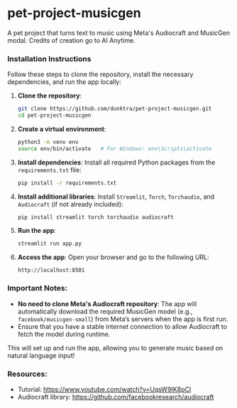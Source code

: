 # pet-project-musicgen
A pet project that turns text to music using Meta's Audiocraft and MusicGen modal. Credits of creation go to AI Anytime.

### Installation Instructions

Follow these steps to clone the repository, install the necessary dependencies, and run the app locally:

1. **Clone the repository**:
   ```bash
   git clone https://github.com/dunktra/pet-project-musicgen.git
   cd pet-project-musicgen
   ```

2. **Create a virtual environment**:
   ```bash
   python3 -m venv env
   source env/bin/activate   # For Windows: env\Scripts\activate
   ```

3. **Install dependencies**:
   Install all required Python packages from the `requirements.txt` file:
   ```bash
   pip install -r requirements.txt
   ```

4. **Install additional libraries**:
   Install `Streamlit`, `Torch`, `Torchaudio`, and `Audiocraft` (if not already included):
   ```bash
   pip install streamlit torch torchaudio audiocraft
   ```

5. **Run the app**:
   ```bash
   streamlit run app.py
   ```

6. **Access the app**:
   Open your browser and go to the following URL:
   ```
   http://localhost:8501
   ```

### Important Notes:
- **No need to clone Meta's Audiocraft repository**: The app will automatically download the required MusicGen model (e.g., `facebook/musicgen-small`) from Meta’s servers when the app is first run.
- Ensure that you have a stable internet connection to allow Audiocraft to fetch the model during runtime. 

This will set up and run the app, allowing you to generate music based on natural language input!


### Resources:
- Tutorial: https://www.youtube.com/watch?v=UqsW9IK8pCI
- Audiocraft library: https://github.com/facebookresearch/audiocraft
